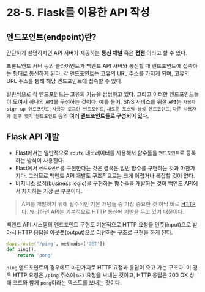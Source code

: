 # 28-5. Flask를 이용한 API 작성

## 엔드포인트(endpoint)란?

간단하게 설명하자면 API 서버가 제공하는 __통신 채널__ 혹은 __접점__ 이라고 할 수 있다. 

프론트엔드 서버 등의 클라이언트가 백엔드 API 서버와 통신할 때 엔드포인트에 접속하는 형태로 통신하게 된다. 각 엔드포인트는 고유의 URL 주소를 
가지게 되며, 고유의 URL 주소를 통해 해당 엔드포인트에 접속할 수 있다.

일반적으로 각 엔드포인트는 고유의 기능을 담당하고 있다. 그리고 이러한 엔드포인트들이 모여서 하나의 `API`를 구성하는 것이다. 예를 들어, SNS 
서비스를 위한 `API`는 `사용자 sign up 엔드포인트`, `사용자 로그인 엔드포인트`, `새로운 포스팅 생성 엔드포인트`, `다른 사용자와 친구 맺기 엔드포인트` 등의
__여러 엔드포인트들로 구성되어 있다.__

## Flask API 개발

+ Flast에서는 일반적으로 `route` 데코레이터를 사용해서 함수들을 `엔드포인트`로 등록하는 방식이 사용된다.
+ Flast에서 `엔드포인트`를 구현한다는 것은 결국은 일반 함수를 구현하는 것과 마찬가지다. 그러므로 백엔드 API 개발도 구조적으로는 크게
어렵거나 복잡할 것이 없다.
+ 비지니스 로직(business logic)을 구현하는 함수들을 개발하는 것이 백엔드 API에서 차지하는 가장 큰 부분이다.

> API를 개발하기 위해 필수적인 기본 개념들 중 가장 중요한 것 하낙 바로 [HTTP](../28_3/contents.md)다. 왜냐하면 API는 기본적으로 HTTP 통신에 기반을 두고 있기 
> 때문이다.

백엔드 API 시스템의 엔드포인트 구현도 기본적으로 HTTP 요청을 인풋(input)으로 받아서 HTTP 응답을 아웃풋(output)으로 리턴하는 구조로
구현을 하게 된다.

```python
@app.route('/ping', methods=['GET'])
def ping():
    return 'pong'
```

`ping` 엔드포인트의 경우에도 마찬가지로 HTTP 요청과 응답이 오고 가는 구조다. 이 경우 HTTP 요청은 `/ping` 주소에 `GET` 요청을 보내는 것이고,
HTTP 응답은 200 OK 상태 코드와 함께 `pong`이라는 텍스트를 보내는 것이다.
